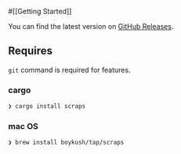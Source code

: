 #[[Getting Started]]

You can find the latest version on [GitHub Releases](https://github.com/boykush/scraps/releases).

## Requires

`git` command is required for features.


### cargo
```bash
❯ cargo install scraps
```

### mac OS
```bash
❯ brew install boykush/tap/scraps
```